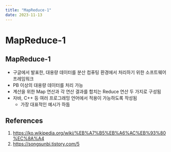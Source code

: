 ```yaml
---
title: "MapReduce-1"
date: 2023-11-13
---
```


# MapReduce-1

## MapReduce-1

- 구글에서 발표한, 대용량 데이터를 분산 컴퓨팅 환경에서 처리하기 위한 소프트웨어 프레임워크
- PB 이상의 대용량 데이터를 처리 가능
- 계산을 위한 Map 연산과 각 연산 결과를 합치는 Reduce 연산 두 가지로 구성됨
- 자바, C++ 등 여러 프로그래밍 언어에서 적용이 가능하도록 작성됨
  - 가장 대표적인 예시가 하둡

## References

1. https://ko.wikipedia.org/wiki/%EB%A7%B5%EB%A6%AC%EB%93%80%EC%8A%A4
2. https://songsunbi.tistory.com/5
